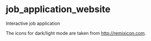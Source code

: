 # job_application_website
Interactive job application

The icons for dark/light mode are taken from http://remixicon.com.
